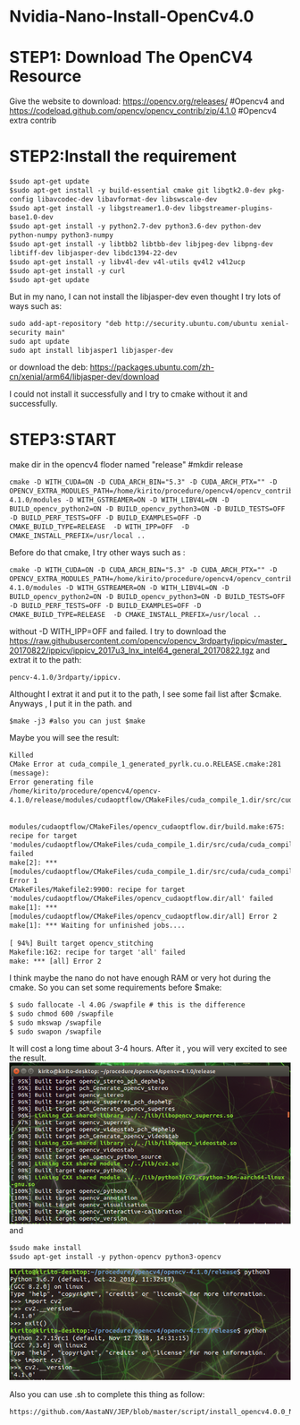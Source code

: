 # Nvidia-Nano-Install-OpenCv4.0

# STEP1: Download The OpenCV4 Resource

Give the website to download:
https://opencv.org/releases/   #Opencv4
and 
https://codeload.github.com/opencv/opencv_contrib/zip/4.1.0  #Opencv4 extra contrib

# STEP2:Install the requirement

```
$sudo apt-get update
$sudo apt-get install -y build-essential cmake git libgtk2.0-dev pkg-config libavcodec-dev libavformat-dev libswscale-dev
$sudo apt-get install -y libgstreamer1.0-dev libgstreamer-plugins-base1.0-dev
$sudo apt-get install -y python2.7-dev python3.6-dev python-dev python-numpy python3-numpy
$sudo apt-get install -y libtbb2 libtbb-dev libjpeg-dev libpng-dev libtiff-dev libjasper-dev libdc1394-22-dev
$sudo apt-get install -y libv4l-dev v4l-utils qv4l2 v4l2ucp
$sudo apt-get install -y curl
$sudo apt-get update
```

But in my nano, I can not install the libjasper-dev even thought I try lots of ways such as:
```
sudo add-apt-repository "deb http://security.ubuntu.com/ubuntu xenial-security main"
sudo apt update
sudo apt install libjasper1 libjasper-dev
```
or download the deb:
https://packages.ubuntu.com/zh-cn/xenial/arm64/libjasper-dev/download

I could not install it successfully and I try to cmake without it and successfully.

# STEP3:START
make dir in the opencv4 floder named "release" #mkdir release
```cd release/
cmake -D WITH_CUDA=ON -D CUDA_ARCH_BIN="5.3" -D CUDA_ARCH_PTX="" -D OPENCV_EXTRA_MODULES_PATH=/home/kirito/procedure/opencv4/opencv_contrib-4.1.0/modules -D WITH_GSTREAMER=ON -D WITH_LIBV4L=ON -D BUILD_opencv_python2=ON -D BUILD_opencv_python3=ON -D BUILD_TESTS=OFF -D BUILD_PERF_TESTS=OFF -D BUILD_EXAMPLES=OFF -D CMAKE_BUILD_TYPE=RELEASE  -D WITH_IPP=OFF  -D CMAKE_INSTALL_PREFIX=/usr/local ..
```
Before do that cmake, I try other ways such as :
```
cmake -D WITH_CUDA=ON -D CUDA_ARCH_BIN="5.3" -D CUDA_ARCH_PTX="" -D OPENCV_EXTRA_MODULES_PATH=/home/kirito/procedure/opencv4/opencv_contrib-4.1.0/modules -D WITH_GSTREAMER=ON -D WITH_LIBV4L=ON -D BUILD_opencv_python2=ON -D BUILD_opencv_python3=ON -D BUILD_TESTS=OFF -D BUILD_PERF_TESTS=OFF -D BUILD_EXAMPLES=OFF -D CMAKE_BUILD_TYPE=RELEASE  -D CMAKE_INSTALL_PREFIX=/usr/local ..
```
without -D WITH_IPP=OFF and failed.
I try to download the https://raw.githubusercontent.com/opencv/opencv_3rdparty/ippicv/master_20170822/ippicv/ippicv_2017u3_lnx_intel64_general_20170822.tgz
and extrat it to the path: 
```
pencv-4.1.0/3rdparty/ippicv.
```
Althought I extrat it and put it to the path, I see some fail list after $cmake.
Anyways , I put it in the path.
and 
```
$make -j3 #also you can just $make 
```
Maybe you will see the result:<br>
```
Killed
CMake Error at cuda_compile_1_generated_pyrlk.cu.o.RELEASE.cmake:281 (message):
Error generating file
/home/kirito/procedure/opencv4/opencv-4.1.0/release/modules/cudaoptflow/CMakeFiles/cuda_compile_1.dir/src/cuda/./cuda_compile_1_generated_pyrlk.cu.o


modules/cudaoptflow/CMakeFiles/opencv_cudaoptflow.dir/build.make:675: recipe for target 'modules/cudaoptflow/CMakeFiles/cuda_compile_1.dir/src/cuda/cuda_compile_1_generated_pyrlk.cu.o' failed
make[2]: *** [modules/cudaoptflow/CMakeFiles/cuda_compile_1.dir/src/cuda/cuda_compile_1_generated_pyrlk.cu.o] Error 1
CMakeFiles/Makefile2:9900: recipe for target 'modules/cudaoptflow/CMakeFiles/opencv_cudaoptflow.dir/all' failed
make[1]: *** [modules/cudaoptflow/CMakeFiles/opencv_cudaoptflow.dir/all] Error 2
make[1]: *** Waiting for unfinished jobs....

[ 94%] Built target opencv_stitching
Makefile:162: recipe for target 'all' failed
make: *** [all] Error 2
```
I think maybe the nano do not have enough RAM or very hot during the cmake.
So you can set some requirements before $make:
```
$ sudo fallocate -l 4.0G /swapfile # this is the difference
$ sudo chmod 600 /swapfile
$ sudo mkswap /swapfile
$ sudo swapon /swapfile
```
It will cost a long time about 3-4 hours.
After it , you will very excited to see the result.
![image](https://github.com/zhucheng725/Nvidia-Nano-Install-OpenCv4.0/blob/master/1.png)
and 
```
$sudo make install 
$sudo apt-get install -y python-opencv python3-opencv
```
![iamge](https://github.com/zhucheng725/Nvidia-Nano-Install-OpenCv4.0/blob/master/2.png)<br>

Also you can use .sh to complete this thing as follow:
```
https://github.com/AastaNV/JEP/blob/master/script/install_opencv4.0.0_Nano.sh
```






